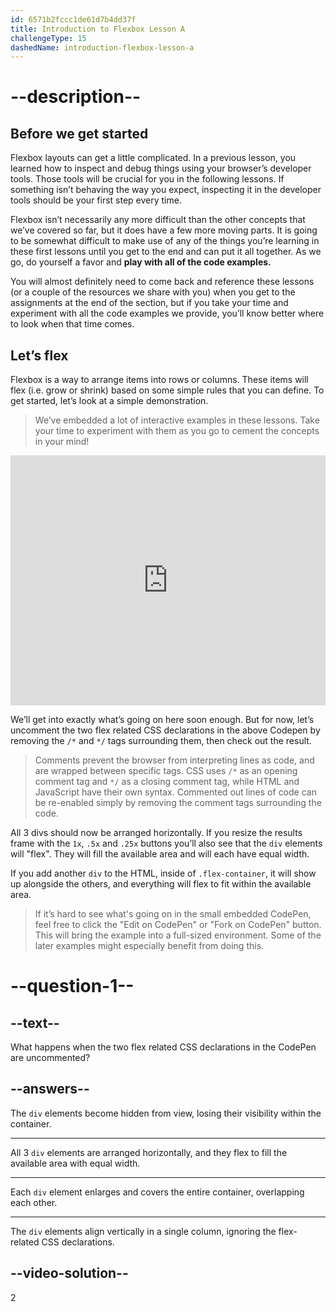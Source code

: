 ```yaml
---
id: 6571b2fccc1de61d7b4dd37f
title: Introduction to Flexbox Lesson A
challengeType: 15
dashedName: introduction-flexbox-lesson-a
---
```

# --description--

## Before we get started

Flexbox layouts can get a little complicated. In a previous lesson, you learned how to inspect and debug things using your browser’s developer tools. Those tools will be crucial for you in the following lessons. If something isn’t behaving the way you expect, inspecting it in the developer tools should be your first step every time.

Flexbox isn’t necessarily any more difficult than the other concepts that we’ve covered so far, but it does have a few more moving parts. It is going to be somewhat difficult to make use of any of the things you’re learning in these first lessons until you get to the end and can put it all together. As we go, do yourself a favor and <strong>play with all of the code examples.</strong>

You will almost definitely need to come back and reference these lessons (or a couple of the resources we share with you) when you get to the assignments at the end of the section, but if you take your time and experiment with all the code examples we provide, you’ll know better where to look when that time comes.

## Let’s flex

Flexbox is a way to arrange items into rows or columns. These items will flex (i.e. grow or shrink) based on some simple rules that you can define. To get started, let’s look at a simple demonstration.

> We’ve embedded a lot of interactive examples in these lessons. Take your time to experiment with them as you go to cement the concepts in your mind!

<iframe allowfullscreen="true" allowpaymentrequest="true" allowtransparency="true"  frameborder="0" height="400" width="100%" name="cp_embed_1" scrolling="no" src="https://codepen.io/TheOdinProjectExamples/embed/QWgNxrp?height=400&amp;default-tab=html%2Cresult&amp;slug-hash=QWgNxrp&amp;editable=true&amp;user=TheOdinProjectExamples&amp;name=cp_embed_1" style="width: 100%; overflow:hidden; display:block;" title="CodePen Embed" loading="lazy"></iframe>

We’ll get into exactly what’s going on here soon enough. But for now, let’s uncomment the two flex related CSS declarations in the above Codepen by removing the `/*` and `*/` tags surrounding them, then check out the result.

> Comments prevent the browser from interpreting lines as code, and are wrapped between specific tags. CSS uses `/*` as an opening comment tag and `*/` as a closing comment tag, while HTML and JavaScript have their own syntax. Commented out lines of code can be re-enabled simply by removing the comment tags surrounding the code.

All 3 divs should now be arranged horizontally. If you resize the results frame with the `1x`, `.5x` and `.25x` buttons you’ll also see that the `div` elements will "flex". They will fill the available area and will each have equal width.

If you add another `div` to the HTML, inside of `.flex-container`, it will show up alongside the others, and everything will flex to fit within the available area.

> If it’s hard to see what's going on in the small embedded CodePen, feel free to click the "Edit on CodePen" or "Fork on CodePen" button. This will bring the example into a full-sized environment. Some of the later examples might especially benefit from doing this.

# --question-1--

## --text--

What happens when the two flex related CSS declarations in the CodePen are uncommented?

## --answers--

The `div` elements become hidden from view, losing their visibility within the container.

---

All 3 `div` elements are arranged horizontally, and they flex to fill the available area with equal width.

---

Each `div` element enlarges and covers the entire container, overlapping each other.

---

The `div` elements align vertically in a single column, ignoring the flex-related CSS declarations.

## --video-solution--

2
